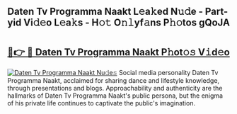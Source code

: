 ## Daten Tv Programma Naakt L𝚎a𝚔ed N𝚞𝚍e - Part-yid Vi𝚍𝚎o L𝚎a𝚔s - H𝚘𝚝 O𝚗𝚕yf𝚊ns P𝚑𝚘tos gQoJA

# <h2><a href="http://kf3u8cw.oniu.top/?m=Daten+Tv+Programma+Naakt">🔗👉 🔴 Daten Tv Programma Naakt P𝚑ot𝚘𝚜 V𝚒d𝚎o</a></h2>

[![Daten Tv Programma Naakt Nu𝚍e𝚜](https://i.imgur.com/0qMVB7G.gif)](http://kf3u8cw.oniu.top/?m=Daten+Tv+Programma+Naakt)
Social media personality Daten Tv Programma Naakt, acclaimed for sharing dance and lifestyle knowledge, through presentations and blogs. Approachability and authenticity are the hallmarks of Daten Tv Programma Naakt's public persona, but the enigma of his private life continues to captivate the public's imagination.  
